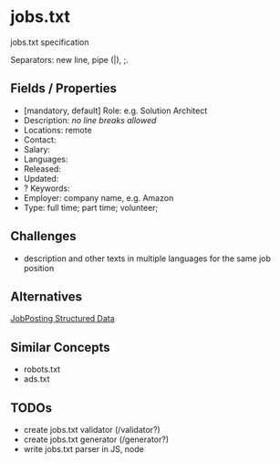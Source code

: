 # jobs.txt
jobs.txt specification

Separators: new line, pipe (|), ;.

## Fields / Properties

- [mandatory, default] Role: e.g. Solution Architect
- Description: *no line breaks allowed*
- Locations: remote
- Contact: 
- Salary: 
- Languages: 
- Released: 
- Updated: 
- ? Keywords: 
- Employer: company name, e.g. Amazon
- Type: full time; part time; volunteer; 

## Challenges

- description and other texts in multiple languages for the same job position

## Alternatives

[JobPosting Structured Data](https://developers.google.com/search/docs/data-types/job-posting)

## Similar Concepts

- robots.txt
- ads.txt

## TODOs

- create jobs.txt validator (/validator?)
- create jobs.txt generator (/generator?)
- write jobs.txt parser in JS, node
